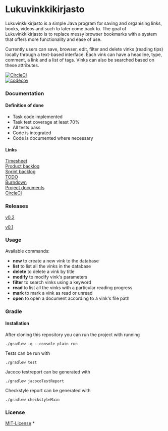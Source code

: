 # Lukuvinkkikirjasto

Lukuvinkkikirjasto is a simple Java program for saving and organising links, 
books, videos and such to later come back to. The goal of Lukuvinkkikirjasto is 
to replace messy browser bookmarks with a system that offers more functionality 
and ease of use. 

Currently users can save, browser, edit, filter and delete vinks (reading tips) locally 
through a text-based interface. Each vink can have a headline, type, comment, a link and a list of tags. Vinks can also be searched based on these attributes.


[![CircleCI](https://circleci.com/gh/Teo44/Lukuvinkkikirjasto.svg?style=svg)](https://circleci.com/gh/Teo44/Lukuvinkkikirjasto)  
[![codecov](https://codecov.io/gh/Teo44/Lukuvinkkikirjasto/branch/master/graph/badge.svg)](https://codecov.io/gh/Teo44/Lukuvinkkikirjasto)

### Documentation
#### Definition of done
  * Task code implemented
  * Task test coverage at least 70%
  * All tests pass
  * Code is integrated
  * Code is documented where necessary
#### Links
[Timesheet](https://docs.google.com/document/d/1zp6uDgYHKWCMQ79mLk7mYPMAjm6WrY5GgZGcwMbQPqI/edit)  
[Product backlog](https://docs.google.com/document/d/1FR4BrOckpbEB3I1rKpynxpawOWVKYhy5OIBTQ3M9wdM/edit)  
[Sprint backlog](https://docs.google.com/spreadsheets/d/1AWoK2_GHIpFiuzt8_Ukvyc1NTDDrdSyNQ1x6abmLS5Q/edit#gid=1495239726)  
[TODO](https://docs.google.com/document/d/1GY2VHXmMcwrK4B9ckDM1jvYDnR3jMSKriCtN3BO0_do/edit)  
[Burndown](https://docs.google.com/spreadsheets/d/1NiYYkdUoy73aPJDHR0R6Ju9xdiTgUT62SOvrWwu4DPk/edit#gid=0)  
[Project documents](https://drive.google.com/drive/folders/1vjlllWe4OPGp9iqdESAkCbsBWRAaRfYo?usp=sharing)  
[CircleCI](https://circleci.com/gh/Teo44/Lukuvinkkikirjasto)  

### Releases
[v0.2](https://github.com/Teo44/Lukuvinkkikirjasto/releases/tag/v0.2)  

[v0.1](https://github.com/Teo44/Lukuvinkkikirjasto/releases/tag/v0.1)  

### Usage

Available commands:

* **new**    to create a new vink to the database
* **list**   to list all the vinks in the database
* **delete** to delete a vink by title
* **modify** to modify vink's parameters
* **filter** to search vinks using a keyword
* **read**   to list all the vinks with a particular reading progress
* **mark**   to mark a vink as read or unread
* **open**   to open a document according to a vink's file path


### Gradle

#### Installation

After cloning this repository you can run the project with running  
```
./gradlew -q --console plain run
```
Tests can be run with  
```
./gradlew test  
```
Jacoco testreport can be generated with
```
./gradlew jacocoTestReport
```

Checkstyle report can be generated with
```
./gradlew checkstyleMain
```


### License
[MIT-License](https://github.com/Teo44/Lukuvinkkikirjasto/blob/master/LICENSE)
* 
